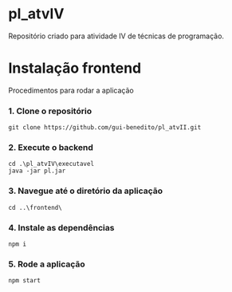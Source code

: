 # pl_atvIV

Repositório criado para atividade IV de técnicas de programação.  

<h1> Instalação frontend</h1>
  Procedimentos para rodar a aplicação

<h3>1. Clone o repositório</h3>

    git clone https://github.com/gui-benedito/pl_atvII.git

<h3>2. Execute o backend</h3>

    cd .\pl_atvIV\executavel
    java -jar pl.jar

<h3>3. Navegue até o diretório da aplicação </h3>

    cd ..\frontend\

<h3>4. Instale as dependências </h3>

    npm i

<h3>5. Rode a aplicação </h3>
    
    npm start
